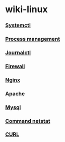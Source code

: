 # wiki-linux

### [Systemctl](https://github.com/cruisechang/wiki-linux/wiki/Systemctl-(CentOS-7))
### [Process management](https://github.com/cruisechang/wiki-linux/wiki/Process-management-:-ps-top-signal-kill-killall)
### [Journalctl](https://github.com/cruisechang/wiki-linux/wiki/Journalctl)
### [Firewall](https://github.com/cruisechang/wiki-linux/wiki/Firewall)
### [Nginx](https://github.com/cruisechang/wiki-linux/wiki/Nginx)
### [Apache](https://github.com/cruisechang/wiki-linux/wiki/Apache)
### [Mysql](https://github.com/cruisechang/wiki-linux/wiki/Mysql)
### [Command netstat](https://github.com/cruisechang/wiki-linux/wiki/Command-netstat)
### [CURL](https://github.com/cruisechang/wiki-linux/wiki/CURL)
